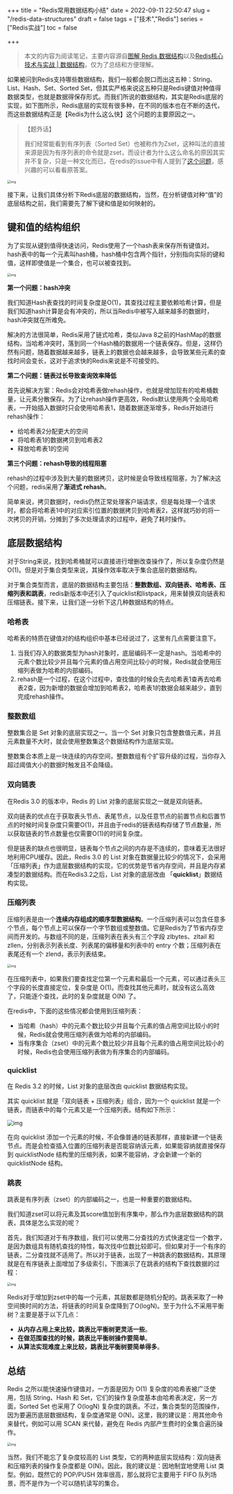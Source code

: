 +++
title = "Redis常用数据结构小结"
date = 2022-09-11 22:50:47
slug = "/redis-data-structures"
draft = false
tags = ["技术","Redis"]
series = ["Redis实战"]
toc = false

+++
>  本文的内容为阅读笔记，主要内容源自[图解 Redis 数据结构](https://xiaolincoding.com/Redis/data_struct/data_struct.html)以及[Redis核心技术与实战 | 数据结构](https://time.geekbang.org/column/article/268253)，仅为了总结和方便理解。



如果被问到Redis支持哪些数据结构，我们一般都会脱口而出这五种：String、List、Hash、Set、Sorted Set，但其实严格来说这五种只是Redis键值对种值得数据类型，也就是数据得保存形式。而我们所说的数据结构，其实是Redis底层的实现，如下图所示，Redis底层的实现有很多种，在不同的版本也在不断的迭代，而这些数据结构正是【Redis为什么这么快】这个问题的主要原因之一。



> 【题外话】
>
> 我们经常能看到有序列表（Sorted Set）也被称作为Zset，这种叫法的直接来源是因为有序列表的命令就是zset，而设计者为什么这么命名的原因其实并不复杂，只是一种文化而已，在redis的issue中有人提到了[这个问题](https://github.com/redis/redis/issues/4024)，感兴趣的可以看看原答案。





<img src="https://kiwi4814-1256211473.cos.ap-nanjing.myqcloud.com//img202208161405062.png" alt="img" style="zoom: 50%;" />





接下来，让我们具体分析下Redis底层的数据结构，当然，在分析键值对种“值”的底层结构之前，我们需要先了解下键和值是如何映射的。

## 键和值的结构组织

为了实现从键到值得快速访问，Redis使用了一个hash表来保存所有键值对。hash表中的每一个元素叫hash桶，hash桶中包含两个指针，分别指向实际的键和值，这样即使值是一个集合，也可以被查找到。



<img src="https://kiwi4814-1256211473.cos.ap-nanjing.myqcloud.com//img1cc8eaed5d1ca4e3cdbaa5a3d48dfb5f.jpg" alt="img" style="zoom: 50%;" />



**第一个问题：hash冲突**

我们知道Hash表查找的时间复杂度是O(1)，其查找过程主要依赖哈希计算，但是我们知道hash计算是会有冲突的，所以当Redis中被写入越来越多的数据时，hash冲突就在所难免。

解决的方法很简单，Redis采用了链式哈希，类似Java 8之前的HashMap的数据结构，当哈希冲突时，落到同一个Hash桶的数据用一个链表保存。但是，这样仍然有问题，随着数据越来越多，链表上的数据也会越来越多，会导致某些元素的查找时间会变长，这对于追求快的Redis来说是不可接受的。



**第二个问题：链表过长导致查询效率降低**

首先说解决方案：Redis会对哈希表做rehash操作，也就是增加现有的哈希桶数量，让元素分散保存。为了让rehash操作更高效，Redis默认使用两个全局哈希表，一开始插入数据时只会使用哈希表1，随着数据逐渐增多，Redis开始进行rehash操作：

- 给哈希表2分配更大的空间
- 将哈希表1的数据拷贝到哈希表2
- 释放哈希表1的空间

**第三个问题：rehash导致的线程阻塞**

rehash的过程中涉及到大量的数据拷贝，这时候是会导致线程阻塞，为了解决这个问题，redis采用了**渐进式 rehash**。

简单来说，拷贝数据时，redis仍然正常处理客户端请求，但是每处理一个请求时，都会将哈希表1中的对应索引位置的数据拷贝到哈希表2，这样就巧妙的将一次拷贝的开销，分摊到了多次处理请求的过程中，避免了耗时操作。

## 底层数据结构

对于String来说，找到哈希桶就可以直接进行增删改查操作了，所以复杂度仍然是O(1)。但是对于集合类型来说，其操作效率取决于集合底层的数据结构。



对于集合类型而言，底层的数据结构主要包括：**整数数组、双向链表、哈希表、压缩列表和跳表**，redis新版本中还引入了quicklist和listpack，用来替换双向链表和压缩链表。接下来，让我们逐一分析下这几种数据结构的特点。

### 哈希表

哈希表的特质在键值对的结构组织中基本已经说过了，这里有几点需要注意下。

1. 当我们存入的数据类型为hash对象时，底层编码不一定是hash。当哈希中的元素个数比较少并且每个元素的值占用空间比较小的时候，Redis就会使用压缩列表做为哈希的内部编码。
2. rehash是一个过程，在这个过程中，查找值的时候会先去哈希表1查再去哈希表2查，因为新增的数据会增加到哈希表2，哈希表1的数据会越来越少，直到完成rehash操作。

### 整数数组

整数集合是 Set 对象的底层实现之一。当一个 Set 对象只包含整数值元素，并且元素数量不大时，就会使用整数集这个数据结构作为底层实现。

整数集合本质上是一块连续的内存空间，整数数组有个扩容升级的过程，当你存入超过阈值大小的数据时触发且不会降级。

### 双向链表

在Redis 3.0 的版本中，Redis 的 List 对象的底层实现之一就是双向链表。



双向链表的优点在于获取表头节点、表尾节点，以及任意节点的前置节点和后置节点的时候时间复杂度只需要O(1)，并且由于redis的链表结构存储了节点数量，所以获取链表的节点数量也仅需要O(1)的时间复杂度。



但是链表的缺点也很明显，链表每个节点之间的内存是不连续的，意味着无法很好地利用CPU缓存。因此，Redis 3.0 的 List 对象在数据量比较少的情况下，会采用「压缩列表」作为底层数据结构的实现，它的优势是节省内存空间，并且是内存紧凑型的数据结构。而在Redis3.2之后，List 对象的底层改由 「**quicklist**」数据结构实现。



### 压缩列表

压缩列表是由一个**连续内存组成的顺序型数据结构**。一个压缩列表可以包含任意多个节点，每个节点上可以保存一个字节数组或整数值。它是Redis为了节省内存空间而开发的。与数组不同的是，压缩列表在表头有三个字段 zlbytes、zltail 和 zllen，分别表示列表长度、列表尾的偏移量和列表中的 entry 个数；压缩列表在表尾还有一个 zlend，表示列表结束。

<img src="https://kiwi4814-1256211473.cos.ap-nanjing.myqcloud.com//img9587e483f6ea82f560ff10484aaca4a0.jpg" alt="img" style="zoom:50%;" />

在压缩列表中，如果我们要查找定位第一个元素和最后一个元素，可以通过表头三个字段的长度直接定位，复杂度是 O(1)。而查找其他元素时，就没有这么高效了，只能逐个查找，此时的复杂度就是 O(N) 了。



在redis中，下面的这些情况都会使用到压缩列表：

- 当哈希（hash）中的元素个数比较少并且每个元素的值占用空间比较小的时候，Redis就会使用压缩列表做为哈希的内部编码。
- 当有序集合（zset）中的元素个数比较少并且每个元素的值占用空间比较小的时候，Redis也会使用压缩列表做为有序集合的内部编码。



### quicklist

在 Redis 3.2 的时候，List 对象的底层改由 quicklist 数据结构实现。



其实 quicklist 就是「双向链表 + 压缩列表」组合，因为一个 quicklist 就是一个链表，而链表中的每个元素又是一个压缩列表。结构如下所示：



<img src="https://kiwi4814-1256211473.cos.ap-nanjing.myqcloud.com//imgf46cbe347f65ded522f1cc3fd8dba549.png" alt="img" style="zoom: 88%;" />

在向 quicklist 添加一个元素的时候，不会像普通的链表那样，直接新建一个链表节点。而是会检查插入位置的压缩列表是否能容纳该元素，如果能容纳就直接保存到 quicklistNode 结构里的压缩列表，如果不能容纳，才会新建一个新的 quicklistNode 结构。

### 跳表

跳表是有序列表（zset）的内部编码之一，也是一种重要的数据结构。



我们知道zset可以将元素及其score值加到有序集中，那么作为底层数据结构的跳表，具体是怎么实现的呢？



首先，我们知道对于有序数组，我们可以使用二分查找的方式快速定位一个数字，是因为数组具有随机查找的特性，每次找中位数比较即可。但如果对于一个有序的链表，二分查找就不适用了。所以对于链表，出现了一种跳表的数据结构，其原理就是在有序链表上面增加了多级索引，下图演示了在跳表的结构下查找数据的过程：

<img src="https://kiwi4814-1256211473.cos.ap-nanjing.myqcloud.com//img1eca7135d38de2yy16681c2bbc4f3fb4.jpg" alt="img" style="zoom:50%;" />



Redis对于增加到zset中的每一个元素，其层数都是随机分配的。跳表采取了一种空间换时间的方法，将链表的时间复杂度降到了O(logN)。至于为什么不采用平衡树？主要是基于以下几点：

- **从内存占用上来比较，跳表比平衡树更灵活一些**。
- **在做范围查找的时候，跳表比平衡树操作要简单**。
- **从算法实现难度上来比较，跳表比平衡树要简单得多**。



## 总结

Redis 之所以能快速操作键值对，一方面是因为 O(1) 复杂度的哈希表被广泛使用，包括 String、Hash 和 Set，它们的操作复杂度基本由哈希表决定，另一方面，Sorted Set 也采用了 O(logN) 复杂度的跳表。不过，集合类型的范围操作，因为要遍历底层数据结构，复杂度通常是 O(N)。这里，我的建议是：用其他命令来替代，例如可以用 SCAN 来代替，避免在 Redis 内部产生费时的全集合遍历操作。

<img src="https://kiwi4814-1256211473.cos.ap-nanjing.myqcloud.com//imgfb7e3612ddee8a0ea49b7c40673a0cf0.jpg" alt="img" style="zoom:50%;" />



当然，我们不能忘了复杂度较高的 List 类型，它的两种底层实现结构：双向链表和压缩列表的操作复杂度都是 O(N)。因此，我的建议是：因地制宜地使用 List 类型。例如，既然它的 POP/PUSH 效率很高，那么就将它主要用于 FIFO 队列场景，而不是作为一个可以随机读写的集合。



